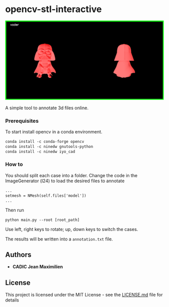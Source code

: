 # opencv-stl-interactive
![alt text](https://raw.githubusercontent.com/JeanMaximilienCadic/opencv-stl-interactive/master/imgs/opencv-annotate.png)

A simple tool to annotate 3d files online.

### Prerequisites

To start install opencv in a conda environment.
```
conda install -c conda-forge opencv
conda install -c ninedw gnutools-python
conda install -c ninedw iyo_cad
```

### How to
You should split each case into a folder. Change the code in the ImageGenerator (l24) to load the desired files to annotate
```
...
setmesh = NMesh(self.files['model'])
...
```

Then run
```
python main.py --root [root_path]
```

Use left, right keys to rotate; up, down keys to switch the cases.

The results will be written into a `annotation.txt` file.

## Authors

* **CADIC Jean Maximilien**

## License

This project is licensed under the MIT License - see the [LICENSE.md](LICENSE.md) file for details

